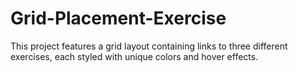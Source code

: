# Grid-Placement-Exercise
This project features a grid layout containing links to three different exercises, each styled with unique colors and hover effects.
